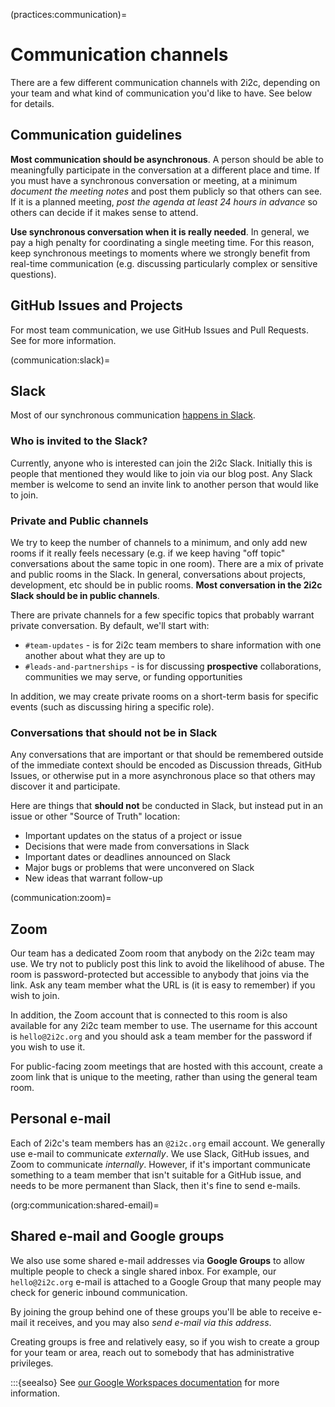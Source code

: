 (practices:communication)=
# Communication channels

There are a few different communication channels with 2i2c, depending on your team and what kind of communication you'd like to have.
See below for details.

## Communication guidelines

**Most communication should be asynchronous**. A person should be able to meaningfully participate in the conversation at a different place and time. If you must have a synchronous conversation or meeting, at a minimum _document the meeting notes_ and post them publicly so that others can see. If it is a planned meeting, _post the agenda at least 24 hours in advance_ so others can decide if it makes sense to attend.

**Use synchronous conversation when it is really needed**. In general, we pay a high penalty for coordinating a single meeting time. For this reason, keep synchronous meetings to moments where we strongly benefit from real-time communication (e.g. discussing particularly complex or sensitive questions). 

## GitHub Issues and Projects

For most team communication, we use GitHub Issues and Pull Requests.
See [](coordination:workflow) for more information.

(communication:slack)=
## Slack

Most of our synchronous communication [happens in Slack](communication:slack).

### Who is invited to the Slack?

Currently, anyone who is interested can join the 2i2c Slack. Initially this is people that mentioned they would like to join via our blog post. Any Slack member is welcome to send an invite link to another person that would like to join.

### Private and Public channels

We try to keep the number of channels to a minimum, and only add new rooms if it really feels necessary (e.g. if we keep having "off topic" conversations about the same topic in one room).
There are a mix of private and public rooms in the Slack. In general, conversations about projects, development, etc should be in public rooms. **Most conversation in the 2i2c Slack should be in public channels**.

There are private channels for a few specific topics that probably warrant private conversation. By default, we'll start with:

- `#team-updates` - is for 2i2c team members to share information with one another about what they are up to
- `#leads-and-partnerships` - is for discussing **prospective** collaborations, communities we may serve, or funding opportunities

In addition, we may create private rooms on a short-term basis for specific events (such as discussing hiring a specific role).

### Conversations that should not be in Slack

Any conversations that are important or that should be remembered outside of the immediate context should be encoded as Discussion threads, GitHub Issues, or otherwise put in a more asynchronous place so that others may discover it and participate.

Here are things that **should not** be conducted in Slack, but instead put in an issue or other "Source of Truth" location:

- Important updates on the status of a project or issue
- Decisions that were made from conversations in Slack
- Important dates or deadlines announced on Slack
- Major bugs or problems that were unconvered on Slack
- New ideas that warrant follow-up

(communication:zoom)=
## Zoom

Our team has a dedicated Zoom room that anybody on the 2i2c team may use.
We try not to publicly post this link to avoid the likelihood of abuse.
The room is password-protected but accessible to anybody that joins via the link.
Ask any team member what the URL is (it is easy to remember) if you wish to join.

In addition, the Zoom account that is connected to this room is also available for any 2i2c team member to use.
The username for this account is `hello@2i2c.org` and you should ask a team member for the password if you wish to use it.

For public-facing zoom meetings that are hosted with this account, create a zoom link that is unique to the meeting, rather than using the general team room.

## Personal e-mail

Each of 2i2c's team members has an `@2i2c.org` email account.
We generally use e-mail to communicate _externally_.
We use Slack, GitHub issues, and Zoom to communicate _internally_.
However, if it's important communicate something to a team member that isn't suitable for a GitHub issue, and needs to be more permanent than Slack, then it's fine to send e-mails.

(org:communication:shared-email)=
## Shared e-mail and Google groups

We also use some shared e-mail addresses via **Google Groups** to allow multiple people to check a single shared inbox.
For example, our `hello@2i2c.org` e-mail is attached to a Google Group that many people may check for generic inbound communication.

By joining the group behind one of these groups you'll be able to receive e-mail it receives, and you may also _send e-mail via this address_.

Creating groups is free and relatively easy, so if you wish to create a group for your team or area, reach out to somebody that has administrative privileges.

:::{seealso}
See [our Google Workspaces documentation](../administration/google-workspace.md) for more information.
